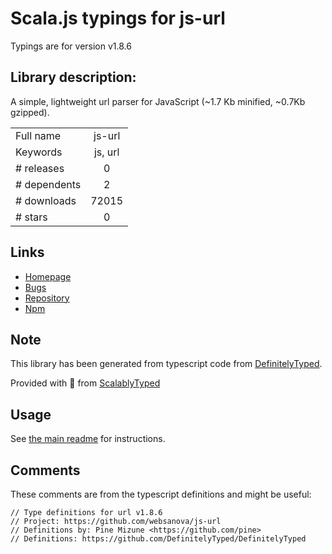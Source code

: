 
# Scala.js typings for js-url

Typings are for version v1.8.6

## Library description:
A simple, lightweight url parser for JavaScript (~1.7 Kb minified, ~0.7Kb gzipped).

|                    |                 |
| ------------------ | :-------------: |
| Full name          | js-url |
| Keywords           | js, url |
| # releases         | 0 |
| # dependents       | 2 |
| # downloads        | 72015 |
| # stars            | 0 |

## Links
- [Homepage](https://github.com/WillZWL/)
- [Bugs](https://github.com/WillZWL/js-url/issues)
- [Repository](https://github.com/WillZWL/js-url)
- [Npm](https://www.npmjs.com/package/js-url)
    


## Note
This library has been generated from typescript code from [DefinitelyTyped](https://definitelytyped.org).

Provided with :purple_heart: from [ScalablyTyped](https://github.com/oyvindberg/ScalablyTyped)

## Usage
See [the main readme](../../readme.md) for instructions.

## Comments

These comments are from the typescript definitions and might be useful:
```
// Type definitions for url v1.8.6
// Project: https://github.com/websanova/js-url
// Definitions by: Pine Mizune <https://github.com/pine>
// Definitions: https://github.com/DefinitelyTyped/DefinitelyTyped

```


